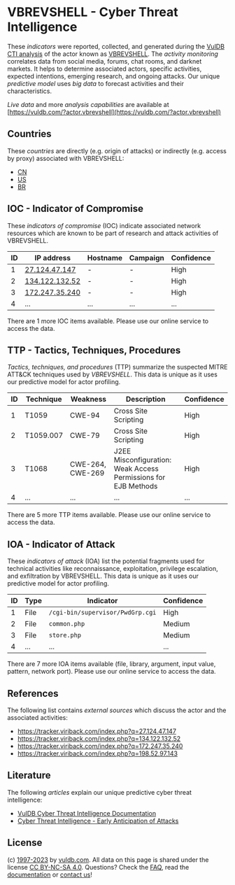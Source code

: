 # VBREVSHELL - Cyber Threat Intelligence

These _indicators_ were reported, collected, and generated during the [VulDB CTI analysis](https://vuldb.com/?kb.cti) of the actor known as [VBREVSHELL](https://vuldb.com/?actor.vbrevshell). The _activity monitoring_ correlates data from social media, forums, chat rooms, and darknet markets. It helps to determine associated actors, specific activities, expected intentions, emerging research, and ongoing attacks. Our unique _predictive model_ uses _big data_ to forecast activities and their characteristics.

_Live data_ and more _analysis capabilities_ are available at [https://vuldb.com/?actor.vbrevshell](https://vuldb.com/?actor.vbrevshell)

## Countries

These _countries_ are directly (e.g. origin of attacks) or indirectly (e.g. access by proxy) associated with VBREVSHELL:

* [CN](https://vuldb.com/?country.cn)
* [US](https://vuldb.com/?country.us)
* [BR](https://vuldb.com/?country.br)

## IOC - Indicator of Compromise

These _indicators of compromise_ (IOC) indicate associated network resources which are known to be part of research and attack activities of VBREVSHELL.

ID | IP address | Hostname | Campaign | Confidence
-- | ---------- | -------- | -------- | ----------
1 | [27.124.47.147](https://vuldb.com/?ip.27.124.47.147) | - | - | High
2 | [134.122.132.52](https://vuldb.com/?ip.134.122.132.52) | - | - | High
3 | [172.247.35.240](https://vuldb.com/?ip.172.247.35.240) | - | - | High
4 | ... | ... | ... | ...

There are 1 more IOC items available. Please use our online service to access the data.

## TTP - Tactics, Techniques, Procedures

_Tactics, techniques, and procedures_ (TTP) summarize the suspected MITRE ATT&CK techniques used by _VBREVSHELL_. This data is unique as it uses our predictive model for actor profiling.

ID | Technique | Weakness | Description | Confidence
-- | --------- | -------- | ----------- | ----------
1 | T1059 | CWE-94 | Cross Site Scripting | High
2 | T1059.007 | CWE-79 | Cross Site Scripting | High
3 | T1068 | CWE-264, CWE-269 | J2EE Misconfiguration: Weak Access Permissions for EJB Methods | High
4 | ... | ... | ... | ...

There are 5 more TTP items available. Please use our online service to access the data.

## IOA - Indicator of Attack

These _indicators of attack_ (IOA) list the potential fragments used for technical activities like reconnaissance, exploitation, privilege escalation, and exfiltration by VBREVSHELL. This data is unique as it uses our predictive model for actor profiling.

ID | Type | Indicator | Confidence
-- | ---- | --------- | ----------
1 | File | `/cgi-bin/supervisor/PwdGrp.cgi` | High
2 | File | `common.php` | Medium
3 | File | `store.php` | Medium
4 | ... | ... | ...

There are 7 more IOA items available (file, library, argument, input value, pattern, network port). Please use our online service to access the data.

## References

The following list contains _external sources_ which discuss the actor and the associated activities:

* https://tracker.viriback.com/index.php?q=27.124.47.147
* https://tracker.viriback.com/index.php?q=134.122.132.52
* https://tracker.viriback.com/index.php?q=172.247.35.240
* https://tracker.viriback.com/index.php?q=198.52.97.143

## Literature

The following _articles_ explain our unique predictive cyber threat intelligence:

* [VulDB Cyber Threat Intelligence Documentation](https://vuldb.com/?kb.cti)
* [Cyber Threat Intelligence - Early Anticipation of Attacks](https://www.scip.ch/en/?labs.20201022)

## License

(c) [1997-2023](https://vuldb.com/?kb.changelog) by [vuldb.com](https://vuldb.com/?kb.about). All data on this page is shared under the license [CC BY-NC-SA 4.0](https://creativecommons.org/licenses/by-nc-sa/4.0/). Questions? Check the [FAQ](https://vuldb.com/?kb.faq), read the [documentation](https://vuldb.com/?kb) or [contact us](https://vuldb.com/?contact)!
